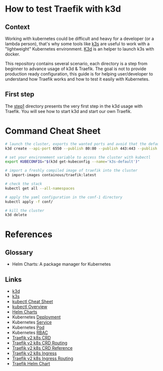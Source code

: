 # How to test Traefik with k3d


## Context

Working with kubernetes could be difficult and heavy for a developer (or a lambda person), that's why some tools like [k3s](https://github.com/rancher/k3s/) are useful to work with a "lightweight" Kubernetes environment.
[K3d](https://github.com/rancher/k3d) is an helper to launch k3s with docker.

This repository contains several scenario, each directory is a step from beginner to advance usage of k3d & Traefik.
The goal is not to provide production ready configuration, this guide is for helping user/developer to understand
how Traefik works and how to test it easily with Kubernetes.
 
## First step

The [step1](step1) directory presents the very first step in the k3d usage with Traefik.
You will see how to start k3d and start our own Traefik. 

# Command Cheat Sheet

```bash
# launch the cluster, exports the wanted ports and avoid that the default traefik configuration to be deployed
k3d create --api-port 6550 --publish 80:80 --publish 443:443 --publish 8080:8080 --server-arg '--no-deploy=traefik' 

# set your environement variable to access the cluster with kubectl
export KUBECONFIG="$(k3d get-kubeconfig --name='k3s-default')"

# import a freshly compiled image of traefik into the cluster
k3 import-images containous/traefik:latest 

# check the stack
kubectl get all --all-namespaces

# apply the yaml configuration in the conf-1 directory
kubectl apply -f conf/

# kill the cluster
k3d delete
```

# References

## Glossary

* Helm Charts: A package manager for Kubernetes

## Links
* [k3d](https://github.com/rancher/k3d)
* [k3s](https://github.com/rancher/k3s/)
* [kubectl Cheat Sheet](https://kubernetes.io/docs/reference/kubectl/cheatsheet/)
* [kubectl Overview](https://kubernetes.io/docs/reference/kubectl/overview/)
* [Helm Charts](https://helm.sh/)
* Kubernetes [Deployment](https://kubernetes.io/docs/concepts/workloads/controllers/deployment/)
* Kubernetes [Service](https://kubernetes.io/fr/docs/concepts/services-networking/service/)
* Kubernetes [Pod](https://kubernetes.io/docs/concepts/workloads/pods/pod/)
* Kubernetes [RBAC](https://kubernetes.io/docs/reference/access-authn-authz/rbac/)
* [Traefik v2 k8s CRD](https://docs.traefik.io/v2.2/providers/kubernetes-crd/)
* [Traefik v2 k8s CRD Routing](https://docs.traefik.io/v2.2/routing/providers/kubernetes-crd/)
* [Traefik v2 k8s CRD Reference](https://docs.traefik.io/v2.2/reference/dynamic-configuration/kubernetes-crd/)
* [Traefik v2 k8s Ingress](https://docs.traefik.io/v2.2/providers/kubernetes-ingress/)
* [Traefik v2 k8s Ingress Routing](https://docs.traefik.io/v2.2/routing/providers/kubernetes-ingress/)
* [Traefik Helm Chart](https://github.com/containous/traefik-helm-chart)
